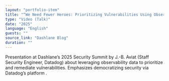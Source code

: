 ```yaml
---
layout: "portfolio-item"
title: "“We Need Fewer Heroes: Prioritizing Vulnerabilities Using Observability Data”"
type: "Video (Talk)"
date: "2025"
language: "English"
guests: ""
source_link: "Dashlane Blog"
duration: ""
---
```


Presentation at Dashlane’s 2025 Security Summit by J.-B. Aviat (Staff Security Engineer, Datadog) about leveraging observability data to prioritize and remediate vulnerabilities. Emphasizes democratizing security via Datadog’s platform .
